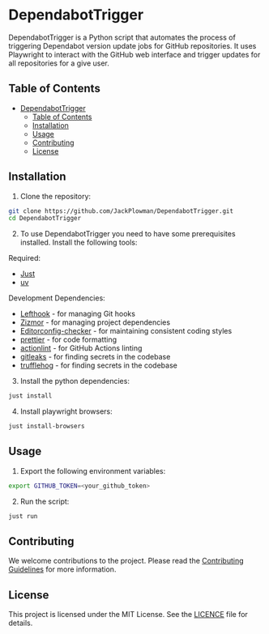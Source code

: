 # DependabotTrigger

DependabotTrigger is a Python script that automates the process of triggering Dependabot version update jobs for GitHub repositories. It uses Playwright to interact with the GitHub web interface and trigger updates for all repositories for a give user.

## Table of Contents

- [DependabotTrigger](#dependabottrigger)
  - [Table of Contents](#table-of-contents)
  - [Installation](#installation)
  - [Usage](#usage)
  - [Contributing](#contributing)
  - [License](#license)

## Installation

1. Clone the repository:

```bash
git clone https://github.com/JackPlowman/DependabotTrigger.git
cd DependabotTrigger
```

2. To use DependabotTrigger you need to have some prerequisites installed. Install the following tools:

Required:

- [Just](https://just.systems/man/en/packages.html)
- [uv](https://docs.astral.sh/uv/#installation)

Development Dependencies:

- [Lefthook](https://lefthook.dev/installation/index.html) - for managing Git hooks
- [Zizmor](https://docs.zizmor.sh/installation/) - for managing project dependencies
- [Editorconfig-checker](https://editorconfig-checker.github.io/) - for maintaining consistent coding styles
- [prettier](https://prettier.io/docs/install) - for code formatting
- [actionlint](https://github.com/rhysd/actionlint/blob/main/docs/install.md) - for GitHub Actions linting
- [gitleaks](https://github.com/gitleaks/gitleaks?tab=readme-ov-file#installing) - for finding secrets in the codebase
- [trufflehog](https://github.com/trufflesecurity/trufflehog?tab=readme-ov-file#floppy_disk-installation) - for finding secrets in the codebase

3. Install the python dependencies:

```bash
just install
```

4. Install playwright browsers:

```bash
just install-browsers
```

## Usage

1. Export the following environment variables:

```bash
export GITHUB_TOKEN=<your_github_token>
```

2. Run the script:

```bash
just run
```

## Contributing

We welcome contributions to the project. Please read the [Contributing Guidelines](docs/CONTRIBUTING.md) for more information.

## License

This project is licensed under the MIT License. See the [LICENCE](LICENCE) file for details.
